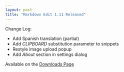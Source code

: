 ```yaml
---
layout: post  
title: "Markdown Edit 1.11 Released"
---
```


Change Log:

-   Add Spanish translation (partial)
-   Add $CLIPBOARD$ substitution parameter to snippets
-   Restyle image upload popup
-   Add *About* section in settings dialog

Available on the [Downloads Page](http://mike-ward.net/downloads)
